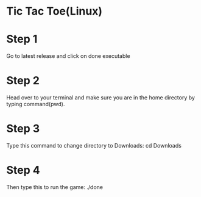 # Tic Tac Toe(Linux)
# Step 1 
Go to latest release and click on done executable
# Step 2
Head over to your terminal and make sure you are in the home directory by typing command(pwd). 
# Step 3
Type this command to change directory to Downloads: cd Downloads
# Step 4
Then type this to run the game: ./done
  
